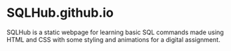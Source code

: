 # SQLHub.github.io
SQLHub is a static webpage for learning basic SQL commands made using HTML and CSS with some styling and animations for a digital assignment.
